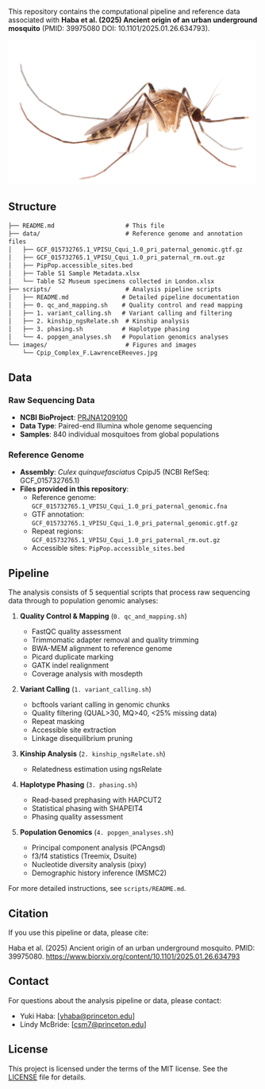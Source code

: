 This repository contains the computational pipeline and reference data associated with **Haba et al. (2025) Ancient origin of an urban underground mosquito** (PMID: 39975080 DOI: 10.1101/2025.01.26.634793).

<img src="images/Cpip_Complex_F.LawrenceEReeves.jpg" alt="mosquito image by Lawrence E. Reeves" width="500">

## Structure

```
├── README.md                    # This file
├── data/                        # Reference genome and annotation files
│   ├── GCF_015732765.1_VPISU_Cqui_1.0_pri_paternal_genomic.gtf.gz
│   ├── GCF_015732765.1_VPISU_Cqui_1.0_pri_paternal_rm.out.gz
│   ├── PipPop.accessible_sites.bed
│   ├── Table S1 Sample Metadata.xlsx
│   └── Table S2 Museum specimens collected in London.xlsx
├── scripts/                     # Analysis pipeline scripts
│   ├── README.md               # Detailed pipeline documentation
│   ├── 0. qc_and_mapping.sh    # Quality control and read mapping
│   ├── 1. variant_calling.sh   # Variant calling and filtering
│   ├── 2. kinship_ngsRelate.sh  # Kinship analysis
│   ├── 3. phasing.sh           # Haplotype phasing
│   └── 4. popgen_analyses.sh   # Population genomics analyses
└── images/                      # Figures and images
    └── Cpip_Complex_F.LawrenceEReeves.jpg
```

## Data

### Raw Sequencing Data
- **NCBI BioProject**: [PRJNA1209100](https://www.ncbi.nlm.nih.gov/bioproject/PRJNA1209100)
- **Data Type**: Paired-end Illumina whole genome sequencing
- **Samples**: 840 individual mosquitoes from global populations

### Reference Genome
- **Assembly**: *Culex quinquefasciatus* CpipJ5 (NCBI RefSeq: GCF_015732765.1)
- **Files provided in this repository**:
  - Reference genome: `GCF_015732765.1_VPISU_Cqui_1.0_pri_paternal_genomic.fna`
  - GTF annotation: `GCF_015732765.1_VPISU_Cqui_1.0_pri_paternal_genomic.gtf.gz`
  - Repeat regions: `GCF_015732765.1_VPISU_Cqui_1.0_pri_paternal_rm.out.gz`
  - Accessible sites: `PipPop.accessible_sites.bed`

## Pipeline

The analysis consists of 5 sequential scripts that process raw sequencing data through to population genomic analyses:

1. **Quality Control & Mapping** (`0. qc_and_mapping.sh`)
   - FastQC quality assessment
   - Trimmomatic adapter removal and quality trimming
   - BWA-MEM alignment to reference genome
   - Picard duplicate marking
   - GATK indel realignment
   - Coverage analysis with mosdepth

2. **Variant Calling** (`1. variant_calling.sh`)
   - bcftools variant calling in genomic chunks
   - Quality filtering (QUAL>30, MQ>40, <25% missing data)
   - Repeat masking
   - Accessible site extraction
   - Linkage disequilibrium pruning

3. **Kinship Analysis** (`2. kinship_ngsRelate.sh`)
   - Relatedness estimation using ngsRelate

4. **Haplotype Phasing** (`3. phasing.sh`)
   - Read-based prephasing with HAPCUT2
   - Statistical phasing with SHAPEIT4
   - Phasing quality assessment

5. **Population Genomics** (`4. popgen_analyses.sh`)
   - Principal component analysis (PCAngsd)
   - f3/f4 statistics (Treemix, Dsuite)
   - Nucleotide diversity analysis (pixy)
   - Demographic history inference (MSMC2)

For more detailed instructions, see `scripts/README.md`.

## Citation

If you use this pipeline or data, please cite:

Haba et al. (2025) Ancient origin of an urban underground mosquito. PMID: 39975080. https://www.biorxiv.org/content/10.1101/2025.01.26.634793

## Contact

For questions about the analysis pipeline or data, please contact:
- Yuki Haba: [yhaba@princeton.edu]
- Lindy McBride: [csm7@princeton.edu]

## License

This project is licensed under the terms of the MIT license. See the [LICENSE](LICENSE) file for details.
